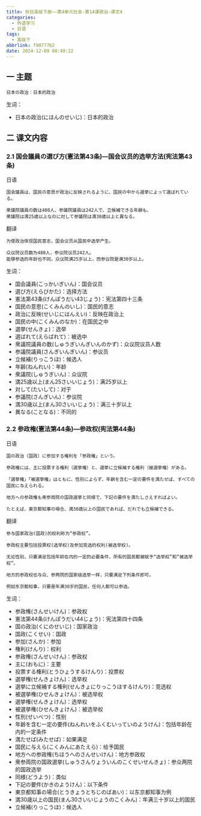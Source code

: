 ```yaml
---
title: 标日高级下册——第4单元社会-第14课政治-课文4
categories:
  - 外语学习
  - 日语
tags:
  - 高级下
abbrlink: f9077762
date: 2024-12-09 08:49:22
---
```

## 一 主题

```
日本の政治：日本的政治
```

<!--more-->

生词：

* 日本の政治(にほんのせいじ)：日本的政治

## 二  课文内容

### 2.1 国会議員の選び方(憲法第43条)—国会议员的选举方法(宪法第43条)

日语

```
国会議員は、国民の意思が政治に反映されるように、国民の中から選挙によって選ばれている。

衆議院議員の数は480人、参議院議員は242人で、立候補できる年齢も、
衆議院は満25歳以上なのに対して参議院は満30歳以上と異なる。
```

翻译

```
为使政治体现国民意志，国会议员从国民中选举产生。

众议院议员数为480人，参议院议员242人。
能够参选的年龄也不同，众议院满25岁以上，而参议院是满30岁以上。
```

生词：

* 国会議員(こっかいぎいん)：国会议员
* 選び方(えらびかた)：选择方法
* 憲法第43条(けんぽうだい43じょう)：宪法第四十三条
* 国民の意思(こくみんのいし)：国民的意志
* 政治に反映(せいじにはんえい)：反映在政治上
* 国民の中(こくみんのなか)：在国民之中
* 選挙(せんきょ)：选举
* 選ばれて(えらばれて)：被选中
* 衆議院議員の数(しゅうぎいんぎいんのかず)：众议院议员人数
* 参議院議員(さんぎいんぎいん)：参议员
* 立候補(りっこうほ)：候选人
* 年齢(ねんれい)：年龄
* 衆議院(しゅうぎいん)：众议院
* 満25歳以上(まん25さいいじょう)：满25岁以上
* 対して(たいして)：对于
* 参議院(さんぎいん)：参议院
* 満30歳以上(まん30さいいじょう)：满三十岁以上
* 異なる(ことなる)：不同的

### 2.2 参政権(憲法第44条)—参政权(宪法第44条)

日语

```
国の政治（国政）に参加する権利を「参政権」という。

参政権には、主に投票する権利（選挙権）と、選挙に立候補する権利（被選挙権）がある。

「選挙権」「被選挙権」はともに、性別によらず、年齢を含む一定の要件を満たせば、すべての国民に与えられる。

地方への参政権も衆参両院の国政選挙と同様で、下記の要件を満たしさえすればよい。

たとえば、東京都知事の場合、満30歳以上の国民であれば、だれでも立候補できる。
```

翻译

```
参与国家政治(国政)的权利称为“参政权”。

参政权主要包括投票权(选举权)及参加竞选的权利(被选举权)。

无论性别，只要满足包括年龄在内的一定的必要条件，所有的国民都被赋予“选举权”和“被选举权”。

地方的参政权也与众、参两院的国家级选举一样，只要满足下列条件即可。

例如东京都知事，只要是年满30岁的国民，任何人都可以参选。
```

生词：

* 参政権(さんせいけん)：参政权
* 憲法第44条(けんぽうだい44じょう)：宪法第四十四条
* 国の政治(くにのせいじ)：国家政治
* 国政(こくせい)：国政
* 参加(さんか)：参加
* 権利(けんり)：权利
* 参政権(さんせいけん)：参政权
* 主に(おもに)：主要
* 投票する権利(とうひょうするけんり)：投票权
* 選挙権(せんきょけん)：选举权
* 選挙に立候補する権利(せんきょにりっこうほするけんり)：竞选权
* 被選挙権(ひせんきょけん)：被选举权
* 選挙権(せんきょけん)：选举权
* 被選挙権(ひせんきょけん)：被选举权
* 性別(せいべつ)：性别
* 年齢を含む一定の要件(ねんれいをふくむいっていのようけん)：包括年龄在内的一定条件
* 満たせば(みたせば)：如果满足
* 国民に与えら(こくみんにあたえら)：给予国民
* 地方への参政権(ちほうへのさんせいけん)：地方参政权
* 衆参両院の国政選挙(しゅうさんりょういんのこくせいせんきょ)：参众两院的国政选举
* 同様(どうよう)：类似
* 下記の要件(かきのようけん)：以下条件
* 東京都知事の場合(とうきょうとちじのばあい)：以东京都知事为例
* 満30歳以上の国民(まん30さいいじょうのこくみん)：年满三十岁以上的国民
* 立候補(りっこうほ)：候选人



